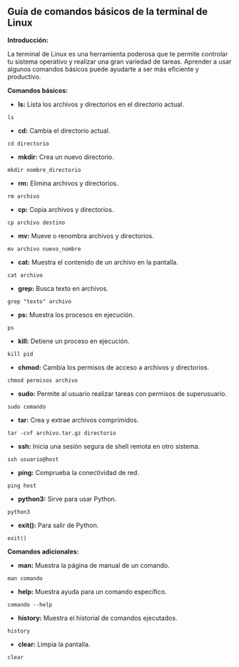 ## Guía de comandos básicos de la terminal de Linux

**Introducción:**

La terminal de Linux es una herramienta poderosa que te permite controlar tu sistema operativo y realizar una gran variedad de tareas. Aprender a usar algunos comandos básicos puede ayudarte a ser más eficiente y productivo.

**Comandos básicos:**

* **ls:** Lista los archivos y directorios en el directorio actual.

```
ls
```

* **cd:** Cambia el directorio actual.

```
cd directorio
```

* **mkdir:** Crea un nuevo directorio.

```
mkdir nombre_directorio
```

* **rm:** Elimina archivos y directorios.

```
rm archivo
```

* **cp:** Copia archivos y directorios.

```
cp archivo destino
```

* **mv:** Mueve o renombra archivos y directorios.

```
mv archivo nuevo_nombre
```

* **cat:** Muestra el contenido de un archivo en la pantalla.

```
cat archivo
```

* **grep:** Busca texto en archivos.

```
grep "texto" archivo
```

* **ps:** Muestra los procesos en ejecución.

```
ps
```

* **kill:** Detiene un proceso en ejecución.

```
kill pid
```

* **chmod:** Cambia los permisos de acceso a archivos y directorios.

```
chmod permisos archivo
```

* **sudo:** Permite al usuario realizar tareas con permisos de superusuario.

```
sudo comando
```

* **tar:** Crea y extrae archivos comprimidos.

```
tar -cvf archivo.tar.gz directorio
```

* **ssh:** Inicia una sesión segura de shell remota en otro sistema.

```
ssh usuario@host
```

* **ping:** Comprueba la conectividad de red.

```
ping host
```

* **python3:** Sirve para usar Python.

```
python3
```

* **exit():** Para salir de Python.

```
exit()
```

**Comandos adicionales:**

* **man:** Muestra la página de manual de un comando.

```
man comando
```

* **help:** Muestra ayuda para un comando específico.

```
comando --help
```

* **history:** Muestra el historial de comandos ejecutados.

```
history
```

* **clear:** Limpia la pantalla.

```
clear
```

